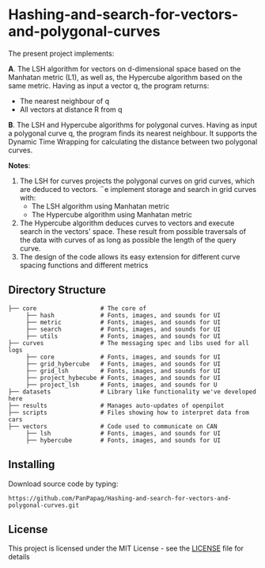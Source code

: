 # Hashing-and-search-for-vectors-and-polygonal-curves
The present project implements:
 
**A**. The LSH algorithm for vectors on d-dimensional space based on the Manhatan metric (L1), as well as, the Hypercube algorithm based on the same metric. Having as input a vector q, the program returns:
 * The nearest neighbour of q 
 * All vectors at distance R from q

**B**. The LSH and Hypercube algorithms for polygonal curves. Having as input a polygonal curve q, the program finds its nearest neighbour. It supports the Dynamic Time Wrapping for calculating the distance between two polygonal curves.

**Notes**: 

1. The LSH for curves projects the polygonal curves on grid curves, which are deduced to vectors. ΅e implement storage and search in grid curves with:
   - The LSH algorithm using Manhatan metric
   - The Hypercube algorithm using Manhatan metric
2. The Hypercube algorithm deduces curves to vectors and execute search in the vectors' space. Τhese result from possible traversals of the data with curves of as long as possible the length of the query curve.
3. The design of the code allows its easy extension for different curve spacing functions and different metrics

## Directory Structure

    ├── core                  # The core of 
         ├── hash             # Fonts, images, and sounds for UI
         ├── metric           # Fonts, images, and sounds for UI
         ├── search           # Fonts, images, and sounds for UI
         ├── utils            # Fonts, images, and sounds for UI
    ├── curves                # The messaging spec and libs used for all logs
         ├── core             # Fonts, images, and sounds for UI
         ├── grid_hybercube   # Fonts, images, and sounds for UI
         ├── grid_lsh         # Fonts, images, and sounds for UI
         ├── project_hybecube # Fonts, images, and sounds for UI
         ├── project_lsh      # Fonts, images, and sounds for U
    ├── datasets              # Library like functionality we've developed here
    ├── results               # Manages auto-updates of openpilot
    ├── scripts               # Files showing how to interpret data from cars
    ├── vectors               # Code used to communicate on CAN
         ├── lsh              # Fonts, images, and sounds for UI
         ├── hybercube        # Fonts, images, and sounds for UI

## Installing

Download source code by typing:

```
https://github.com/PanPapag/Hashing-and-search-for-vectors-and-polygonal-curves.git
```

## License

This project is licensed under the MIT License - see the [LICENSE](LICENSE) file for details
